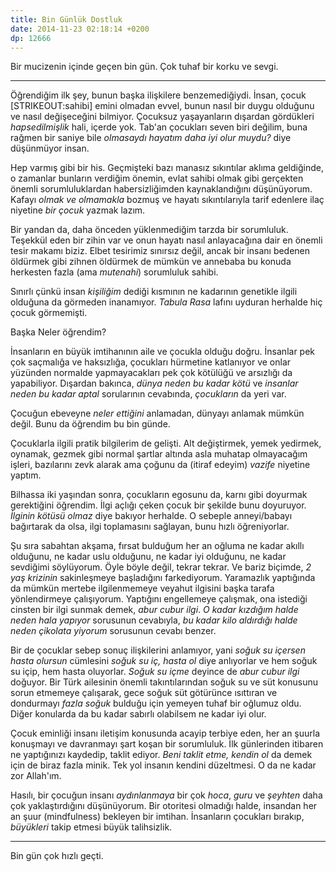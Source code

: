 ```yaml
---
title: Bin Günlük Dostluk
date: 2014-11-23 02:18:14 +0200
dp: 12666
---
```


Bir mucizenin içinde geçen bin gün. Çok tuhaf bir korku ve sevgi.

--------------

Öğrendiğim ilk şey, bunun başka ilişkilere benzemediğiydi. İnsan, çocuk
[STRIKEOUT:sahibi] emini olmadan evvel, bunun nasıl bir duygu olduğunu
ve nasıl değişeceğini bilmiyor. Çocuksuz yaşayanların dışardan
gördükleri *hapsedilmişlik* hali, içerde yok. Tab'an çocukları seven
biri değilim, buna rağmen bir saniye bile *olmasaydı hayatım daha iyi
olur muydu?* diye düşünmüyor insan.

Hep varmış gibi bir his. Geçmişteki bazı manasız sıkıntılar aklıma
geldiğinde, o zamanlar bunların verdiğim önemin, evlat sahibi olmak gibi
gerçekten önemli sorumluluklardan habersizliğimden kaynaklandığını
düşünüyorum. Kafayı *olmak ve olmamakla* bozmuş ve hayatı sıkıntılarıyla
tarif edenlere ilaç niyetine *bir çocuk* yazmak lazım.

Bir yandan da, daha önceden yüklenmediğim tarzda bir sorumluluk.
Teşekkül eden bir zihin var ve onun hayatı nasıl anlayacağına dair en
önemli tesir makamı biziz. Elbet tesirimiz sınırsız değil, ancak bir
insanı bedenen öldürmek gibi zihnen öldürmek de mümkün ve annebaba bu
konuda herkesten fazla (ama *mutenahi*) sorumluluk sahibi.

Sınırlı çünkü insan *kişiliğim* dediği kısmının ne kadarının genetikle
ilgili olduğuna da görmeden inanamıyor. *Tabula Rasa* lafını uyduran
herhalde hiç çocuk görmemişti.

Başka Neler öğrendim?

İnsanların en büyük imtihanının aile ve çocukla olduğu doğru. İnsanlar
pek çok saçmalığa ve haksızlığa, çocukları hürmetine katlanıyor ve onlar
yüzünden normalde yapmayacakları pek çok kötülüğü ve arsızlığı da
yapabiliyor. Dışardan bakınca, *dünya neden bu kadar kötü* ve *insanlar
neden bu kadar aptal* sorularının cevabında, *çocukların* da yeri var.

Çocuğun ebeveyne *neler ettiğini* anlamadan, dünyayı anlamak mümkün
değil. Bunu da öğrendim bu bin günde.

Çocuklarla ilgili pratik bilgilerim de gelişti. Alt değiştirmek, yemek
yedirmek, oynamak, gezmek gibi normal şartlar altında asla muhatap
olmayacağım işleri, bazılarını zevk alarak ama çoğunu da (itiraf edeyim)
*vazife* niyetine yaptım.

Bilhassa iki yaşından sonra, çocukların egosunu da, karnı gibi doyurmak
gerektiğini öğrendim. İlgi açlığı çeken çocuk bir şekilde bunu
doyuruyor. *İlginin kötüsü olmaz* diye bakıyor herhalde. O sebeple
anneyi/babayı bağırtarak da olsa, ilgi toplamasını sağlayan, bunu hızlı
öğreniyorlar.

Şu sıra sabahtan akşama, fırsat bulduğum her an oğluma ne kadar akıllı
olduğunu, ne kadar uslu olduğunu, ne kadar iyi olduğunu, ne kadar
sevdiğimi söylüyorum. Öyle böyle değil, tekrar tekrar. Ve bariz biçimde,
*2 yaş krizinin* sakinleşmeye başladığını farkediyorum. Yaramazlık
yaptığında da mümkün mertebe ilgilenmemeye veyahut ilgisini başka tarafa
yönlendirmeye çalışıyorum. Yaptığını engellemeye çalışmak, ona istediği
cinsten bir ilgi sunmak demek, *abur cubur ilgi*. *O kadar kızdığım
halde neden hala yapıyor* sorusunun cevabıyla, *bu kadar kilo aldırdığı
halde neden çikolata yiyorum* sorusunun cevabı benzer.

Bir de çocuklar sebep sonuç ilişkilerini anlamıyor, yani *soğuk su
içersen hasta olursun* cümlesini *soğuk su iç, hasta ol* diye anlıyorlar
ve hem soğuk su içip, hem hasta oluyorlar. *Soğuk su içme* deyince de
*abur cubur ilgi* doğuyor. Bir Türk ailesinin önemli takıntılarından
soğuk su ve süt konusunu sorun etmemeye çalışarak, gece soğuk süt
götürünce ısıttıran ve dondurmayı *fazla soğuk* bulduğu için yemeyen
tuhaf bir oğlumuz oldu. Diğer konularda da bu kadar sabırlı olabilsem ne
kadar iyi olur.

Çocuk eminliği insanı iletişim konusunda acayip terbiye eden, her an
şuurla konuşmayı ve davranmayı şart koşan bir sorumluluk. İlk
günlerinden itibaren ne yaptığınızı kaydedip, taklit ediyor. *Beni
taklit etme, kendin ol* da demek için de biraz fazla minik. Tek yol
insanın kendini düzeltmesi. O da ne kadar zor Allah'ım.

Hasılı, bir çocuğun insanı *aydınlanmaya* bir çok *hoca*, *guru* ve
*şeyhten* daha çok yaklaştırdığını düşünüyorum. Bir otoritesi olmadığı
halde, insandan her an şuur (mindfulness) bekleyen bir imtihan.
İnsanların çocukları bırakıp, *büyükleri* takip etmesi büyük
talihsizlik.

--------------

Bin gün çok hızlı geçti.
